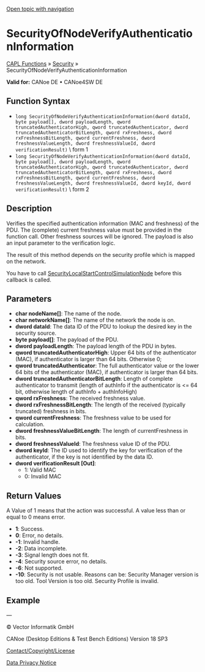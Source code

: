[Open topic with navigation](../../../../../CANoeDEFamily.htm#Topics/CAPLFunctions/Security/Functions/CAPLfunctionSecurityOfNodeVerifyAuthenticationInformation.md)

# SecurityOfNodeVerifyAuthenticationInformation

[CAPL Functions](../../CAPLfunctions.md) » [Security](../CAPLFunctionsSecurityOverview.md) » SecurityOfNodeVerifyAuthenticationInformation

**Valid for:** CANoe DE • CANoe4SW DE

## Function Syntax

- `long SecurityOfNodeVerifyAuthenticationInformation(dword dataId, byte payload[], dword payloadLength, qword truncatedAuthenticatorHigh, qword truncatedAuthenticator, dword truncatedAuthenticatorBitLength, qword rxFreshness, dword rxFreshnessBitLength, qword currentFreshness, dword freshnessValueLength, dword freshnessValueId, dword verificationResult)` \\ form 1
- `long SecurityOfNodeVerifyAuthenticationInformation(dword dataId, byte payload[], dword payloadLength, qword truncatedAuthenticatorHigh, qword truncatedAuthenticator, dword truncatedAuthenticatorBitLength, qword rxFreshness, dword rxFreshnessBitLength, qword currentFreshness, dword freshnessValueLength, dword freshnessValueId, dword keyId, dword verificationResult)` \\ form 2

## Description

Verifies the specified authentication information (MAC and freshness) of the PDU. The (complete) current freshness value must be provided in the function call. Other freshness sources will be ignored. The payload is also an input parameter to the verification logic.

The result of this method depends on the security profile which is mapped on the network.

You have to call [SecurityLocalStartControlSimulationNode](CAPLfunctionSecurityLocalStartControlSimulationNode.md) before this callback is called.

## Parameters

- **char nodeName[]**: The name of the node.
- **char networkName[]**: The name of the network the node is on.
- **dword dataId**: The data ID of the PDU to lookup the desired key in the security source.
- **byte payload[]**: The payload of the PDU.
- **dword payloadLength**: The payload length of the PDU in bytes.
- **qword truncatedAuthenticatorHigh**: Upper 64 bits of the authenticator (MAC), if authenticator is larger than 64 bits. Otherwise 0;
- **qword truncatedAuthenticator**: The full authenticator value or the lower 64 bits of the authenticator (MAC), if authenticator is larger than 64 bits.
- **dword truncatedAuthenticatorBitLength**: Length of complete authenticator to transmit (length of authInfo if the authenticator is <= 64 bit, otherwise length of authInfo + authInfoHigh)
- **qword rxFreshness**: The received freshness value.
- **dword rxFreshnessBitLength**: The length of the received (typically truncated) freshness in bits.
- **qword currentFreshness**: The freshness value to be used for calculation.
- **dword freshnessValueBitLength**: The length of currentFreshness in bits.
- **dword freshnessValueId**: The freshness value ID of the PDU.
- **dword keyId**: The ID used to identify the key for verification of the authenticator, if the key is not identified by the data ID.
- **dword verificationResult [Out]**:
  - 1: Valid MAC
  - 0: Invalid MAC

## Return Values

A Value of 1 means that the action was successful. A value less than or equal to 0 means error.

- **1**: Success.
- **0**: Error, no details.
- **-1**: Invalid handle.
- **-2**: Data incomplete.
- **-3**: Signal length does not fit.
- **-4**: Security source error, no details.
- **-6**: Not supported.
- **-10**: Security is not usable. Reasons can be: Security Manager version is too old. Tool Version is too old. Security Profile is invalid.

## Example

—

© Vector Informatik GmbH

CANoe (Desktop Editions & Test Bench Editions) Version 18 SP3

[Contact/Copyright/License](../../../Shared/ContactCopyrightLicense.md)

[Data Privacy Notice](https://www.vector.com/int/en/company/get-info/privacy-policy/)